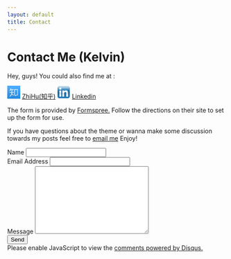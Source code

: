 ```yaml
---
layout: default
title: Contact
---
```


<div id="contact">
  <h1 class="pageTitle">Contact Me (Kelvin)</h1>
  <div class="contactContent">
    <p>Hey, guys! You could also find me at :</p>
    <p><img src="/assets/img/zhihuicon.jpg" alt="" width="30" height="30"> <a href="http://zhihu.com/people/kelvin_liang">ZhiHu(知乎)</a><a>    </a><img src="/assets/img/Linkedin.png" alt="" width="30" height="30"> <a href="https://cn.linkedin.com/pub/kelvin-liang/78/42/8ab">Linkedin</a></p>
    <p>The form is provided by <a href="http://formspree.io/">Formspree.</a> Follow the directions on their site to set up the form for use.</p>
    <p>If you have questions about the theme or wanna make some discussion towards my posts feel free to <a href="mailto:kelvin_liang@outlook.com">email me</a> Enjoy!</p>
  </div>
  <form action="http://formspree.io/kelvin_liang@outlook.com" method="POST">
    <label for="name">Name</label>
    <input type="text" id="name" name="name" class="full-width"><br>
    <label for="email">Email Address</label>
    <input type="email" id="email" name="_replyto" class="full-width"><br>
    <label for="message">Message</label>
    <textarea name="message" id="message" cols="30" rows="10" class="full-width"></textarea><br>
    <input type="submit" value="Send" class="button">
  </form>

  <div id="disqus_thread"></div>
  <script type="text/javascript">
     /* * * CONFIGURATION VARIABLES * * */
     var disqus_shortname = 'kelvinleong';

     /* * * DON'T EDIT BELOW THIS LINE * * */
     (function() {
         var dsq = document.createElement('script'); dsq.type = 'text/javascript'; dsq.async = true;
         dsq.src = '//' + disqus_shortname + '.disqus.com/embed.js';
         (document.getElementsByTagName('head')[0] || document.getElementsByTagName('body')[0]).appendChild(dsq);
     })();
  </script>
  <noscript>Please enable JavaScript to view the <a href="https://disqus.com/?ref_noscript" rel="nofollow">comments powered by Disqus.</a></noscript>
</div>
